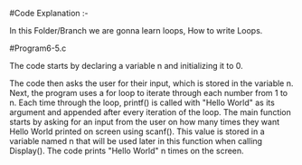 #Code Explanation :-

In this Folder/Branch we are gonna learn loops,
How to write Loops.

#Program6-5.c

The code starts by declaring a variable n and initializing it to 0.

The code then asks the user for their input, which is stored in the variable n. Next, the program uses a for loop to iterate through each number from 1 to n. Each time through the loop, printf() is called with "Hello World" as its argument and appended after every iteration of the loop.
The main function starts by asking for an input from the user on how many times they want Hello World printed on screen using scanf().
This value is stored in a variable named n that will be used later in this function when calling Display().
The code prints "Hello World" n times on the screen.
